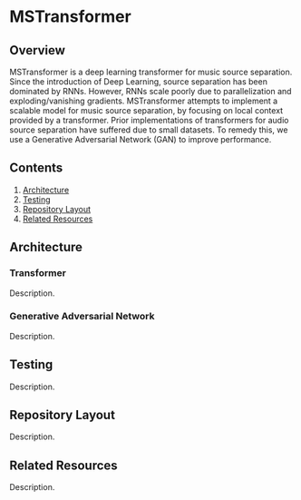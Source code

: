 # MSTransformer

## Overview

MSTransformer is a deep learning transformer for music source separation. Since the introduction of Deep Learning, source separation has been dominated by RNNs. However, RNNs scale poorly due to parallelization and exploding/vanishing gradients. MSTransformer attempts to implement a scalable model for music source separation, by focusing on local context provided by a transformer. Prior implementations of transformers for audio source separation have suffered due to small datasets. To remedy this, we use a Generative Adversarial Network (GAN) to improve performance.

## Contents

1. [Architecture](#architecture)
2. [Testing](#testing)
3. [Repository Layout](#repository-layout)
4. [Related Resources](#related-resources)

## Architecture

### Transformer 

Description.

### Generative Adversarial Network 

Description.

## Testing

Description.

## Repository Layout

Description.

## Related Resources

Description.
